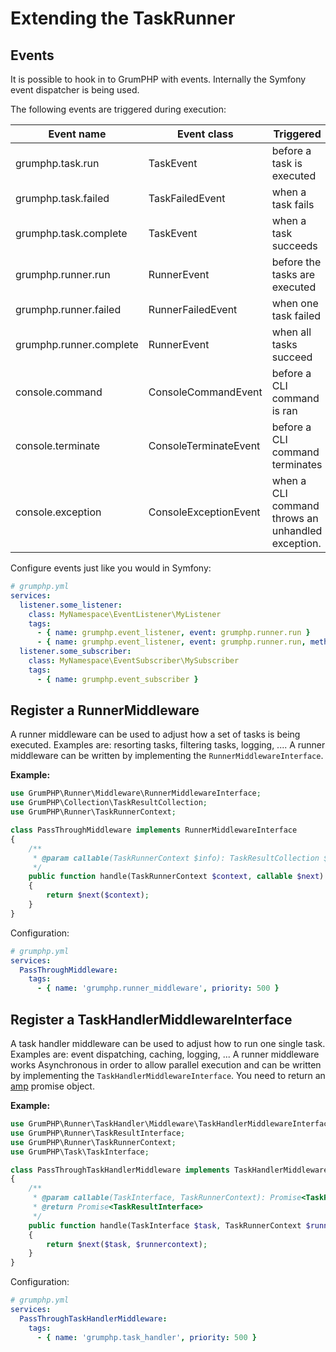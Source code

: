 # Extending the TaskRunner

## Events

It is possible to hook in to GrumPHP with events.
Internally the Symfony event dispatcher is being used. 

The following events are triggered during execution:

| Event name              | Event class           | Triggered
| ----------------------- | --------------------- | ----------
| grumphp.task.run        | TaskEvent             | before a task is executed
| grumphp.task.failed     | TaskFailedEvent       | when a task fails
| grumphp.task.complete   | TaskEvent             | when a task succeeds
| grumphp.runner.run      | RunnerEvent           | before the tasks are executed
| grumphp.runner.failed   | RunnerFailedEvent     | when one task failed
| grumphp.runner.complete | RunnerEvent           | when all tasks succeed
| console.command         | ConsoleCommandEvent   | before a CLI command is ran
| console.terminate       | ConsoleTerminateEvent | before a CLI command terminates
| console.exception       | ConsoleExceptionEvent | when a CLI command throws an unhandled exception.

Configure events just like you would in Symfony:

```yaml
# grumphp.yml
services:
  listener.some_listener:
    class: MyNamespace\EventListener\MyListener
    tags:
      - { name: grumphp.event_listener, event: grumphp.runner.run }
      - { name: grumphp.event_listener, event: grumphp.runner.run, method: customMethod, priority: 10 }
  listener.some_subscriber:
    class: MyNamespace\EventSubscriber\MySubscriber
    tags:
      - { name: grumphp.event_subscriber }
```

## Register a RunnerMiddleware

A runner middleware can be used to adjust how a set of tasks is being executed.
Examples are: resorting tasks, filtering tasks, logging, ....
A runner middleware can be written by implementing the `RunnerMiddlewareInterface`.

**Example:**

```php
use GrumPHP\Runner\Middleware\RunnerMiddlewareInterface;
use GrumPHP\Collection\TaskResultCollection;
use GrumPHP\Runner\TaskRunnerContext;

class PassThroughMiddleware implements RunnerMiddlewareInterface
{
    /**
     * @param callable(TaskRunnerContext $info): TaskResultCollection $next
     */
    public function handle(TaskRunnerContext $context, callable $next): TaskResultCollection
    {
        return $next($context);
    }
}
```

Configuration:

```yaml
# grumphp.yml
services:
  PassThroughMiddleware:
    tags:
      - { name: 'grumphp.runner_middleware', priority: 500 }
```


## Register a TaskHandlerMiddlewareInterface

A task handler middleware can be used to adjust how to run one single task.
Examples are: event dispatching, caching, logging, ...
A runner middleware works Asynchronous in order to allow parallel execution and can be written by implementing the `TaskHandlerMiddlewareInterface`.
You need to return an [amp](https://github.com/amphp/amp) promise object.

**Example:**

```php
use GrumPHP\Runner\TaskHandler\Middleware\TaskHandlerMiddlewareInterface;
use GrumPHP\Runner\TaskResultInterface;
use GrumPHP\Runner\TaskRunnerContext;
use GrumPHP\Task\TaskInterface;

class PassThroughTaskHandlerMiddleware implements TaskHandlerMiddlewareInterface
{
    /**
     * @param callable(TaskInterface, TaskRunnerContext): Promise<TaskResultInterface> $next
     * @return Promise<TaskResultInterface>
     */
    public function handle(TaskInterface $task, TaskRunnerContext $runnercontext,callable $next): Promise
    {
        return $next($task, $runnercontext);
    }
}
```

Configuration:

```yaml
# grumphp.yml
services:
  PassThroughTaskHandlerMiddleware:
    tags:
      - { name: 'grumphp.task_handler', priority: 500 }
```
